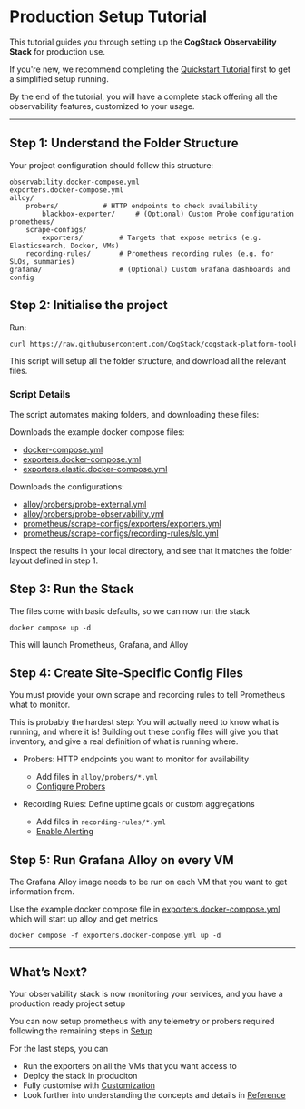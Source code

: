 # Production Setup Tutorial

This tutorial guides you through setting up the **CogStack Observability Stack** for production use.

If you're new, we recommend completing the [Quickstart Tutorial](../get-started/quickstart.md) first to get a simplified setup running.

By the end of the tutorial, you will have a complete stack offering all the observability features, customized to your usage. 

---

## Step 1: Understand the Folder Structure

Your project configuration should follow this structure:

```
observability.docker-compose.yml
exporters.docker-compose.yml
alloy/
    probers/           # HTTP endpoints to check availability
        blackbox-exporter/     # (Optional) Custom Probe configuration
prometheus/
    scrape-configs/
        exporters/         # Targets that expose metrics (e.g. Elasticsearch, Docker, VMs)
    recording-rules/       # Prometheus recording rules (e.g. for SLOs, summaries)
grafana/                   # (Optional) Custom Grafana dashboards and config
```

## Step 2: Initialise the project

Run:
```bash
curl https://raw.githubusercontent.com/CogStack/cogstack-platform-toolkit/refs/heads/main/observability/examples/full/full-quickstart.sh | bash
```

This script will setup all the folder structure, and download all the relevant files.

### Script Details
The script automates making folders, and downloading these files:

Downloads the example docker compose files:
- [docker-compose.yml](../../../observability/examples/full/docker-compose.yml)
- [exporters.docker-compose.yml](../../../observability/examples/full/exporters.docker-compose.yml)
- [exporters.elastic.docker-compose.yml](../../../observability/examples/full/exporters.elastic.docker-compose.yml)

Downloads the configurations:
- [alloy/probers/probe-external.yml](../../../observability/examples/full/alloy/probers/probe-external.yml)
- [alloy/probers/probe-observability.yml ](../../../observability/examples/full/alloy/probers/probe-observability.yml)
- [prometheus/scrape-configs/exporters/exporters.yml](../../../observability/examples/full/prometheus/scrape-configs/exporters/exporters.yml)
- [prometheus/scrape-configs/recording-rules/slo.yml](../../../observability/examples/full/prometheus/scrape-configs/recording-rules/slo.yml)



Inspect the results in your local directory, and see that it matches the folder layout defined in step 1. 

## Step 3: Run the Stack
The files come with basic defaults, so we can now run the stack


   ```
   docker compose up -d
   ```

This will launch Prometheus, Grafana, and Alloy


## Step 4: Create Site-Specific Config Files
You must provide your own scrape and recording rules to tell Prometheus what to monitor.

This is probably the hardest step: You will actually need to know what is running, and where it is! Building out these config files will give you that inventory, and give a real definition of what is running where.

- Probers: HTTP endpoints you want to monitor for availability
  - Add files in `alloy/probers/*.yml`
  - [Configure Probers](./probing.md)
  
- Recording Rules: Define uptime goals or custom aggregations
  - Add files in `recording-rules/*.yml`
  - [Enable Alerting](./alerting.md)

## Step 5: Run Grafana Alloy on every VM
The Grafana Alloy image needs to be run on each VM that you want to get information from. 

Use the example docker compose file in [exporters.docker-compose.yml](../../../observability/examples/full/exporters.docker-compose.yml) which will start up alloy and get metrics

   ```
   docker compose -f exporters.docker-compose.yml up -d
   ```
---

## What’s Next?

Your observability stack is now monitoring your services, and you have a production ready project setup

You can now setup prometheus with any telemetry or probers required following the remaining steps in [Setup](./_index.md)

For the last steps, you can 

- Run the exporters on all the VMs that you want access to 
- Deploy the stack in produciton
- Fully customise with [Customization](../customization/_index.md)
- Look further into understanding the concepts and details in [Reference](../reference/_index.md)
